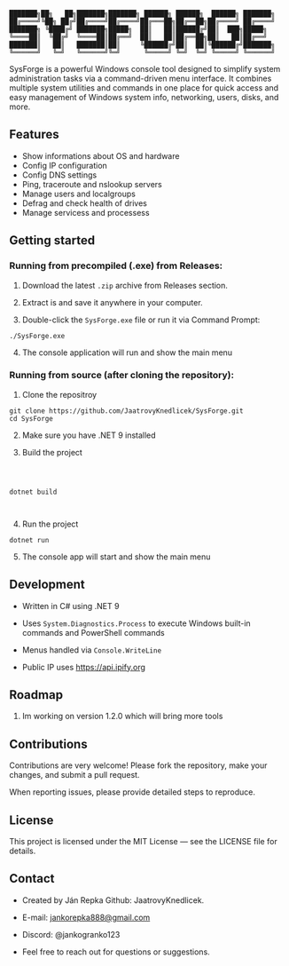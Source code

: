 

    ███████╗██╗   ██╗███████╗███████╗ ██████╗ ██████╗  ██████╗ ███████╗
    ██╔════╝╚██╗ ██╔╝██╔════╝██╔════╝██╔═══██╗██╔══██╗██╔════╝ ██╔════╝
    ███████╗ ╚████╔╝ ███████╗█████╗  ██║   ██║██████╔╝██║  ███╗█████╗  
    ╚════██║  ╚██╔╝  ╚════██║██╔══╝  ██║   ██║██╔══██╗██║   ██║██╔══╝  
    ███████║   ██║   ███████║██║     ╚██████╔╝██║  ██║╚██████╔╝███████╗
    ╚══════╝   ╚═╝   ╚══════╝╚═╝      ╚═════╝ ╚═╝  ╚═╝ ╚═════╝ ╚══════╝
                                                                   

  

SysForge is a powerful Windows console tool designed to simplify system administration tasks via a command-driven menu interface. It combines multiple system utilities and commands in one place for quick access and easy management of Windows system info, networking, users, disks, and more.

  
  

## Features

  

 - Show informations about OS and hardware
 - Config IP configuration
 - Config DNS settings
 - Ping, traceroute and nslookup servers
 - Manage users and localgroups
 - Defrag and check health of drives
 - Manage servicess and processess

  

## Getting started

  

### Running from precompiled (.exe) from Releases:

  

  

1. Download the latest `.zip` archive from Releases section.

  

2. Extract is and save it anywhere in your computer.

  

3. Double-click the `SysForge.exe` file or run it via Command Prompt:

  

~~~
./SysForge.exe
~~~

  

  

4. The console application will run and show the main menu

  

  

### Running from source (after cloning the repository):

  

1. Clone the repositroy

  

~~~
git clone https://github.com/JaatrovyKnedlicek/SysForge.git
cd SysForge
~~~

  

2. Make sure you have .NET 9 installed

  

3. Build the project

  

~~~

  

dotnet build

  

~~~

  

4. Run the project

  

~~~
dotnet run
~~~

  

5. The console app will start and show the main menu

  

  



## Development

  

  

- Written in C# using .NET 9

  

- Uses `System.Diagnostics.Process` to execute Windows built-in commands and PowerShell commands

  

- Menus handled via `Console.WriteLine`



- Public IP uses https://api.ipify.org

  
  

## Roadmap

  
 1. Im working on version 1.2.0 which will bring more tools

  
## Contributions

  
Contributions are very welcome! Please fork the repository, make your changes, and submit a pull request.


When reporting issues, please provide detailed steps to reproduce.

  


## License

  
This project is licensed under the MIT License — see the LICENSE file for details.

  


## Contact

  
- Created by Ján Repka Github: JaatrovyKnedlicek.

  
- E-mail: jankorepka888@gmail.com

  
- Discord: @jankogranko123


- Feel free to reach out for questions or suggestions.